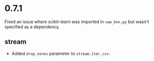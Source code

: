 # 0.7.1

Fixed an issue where scikit-learn was imported in `sam_knn.py` but wasn't specified as a dependency.

## stream

- Added `drop_nones` parameter to `stream.iter_csv`.
